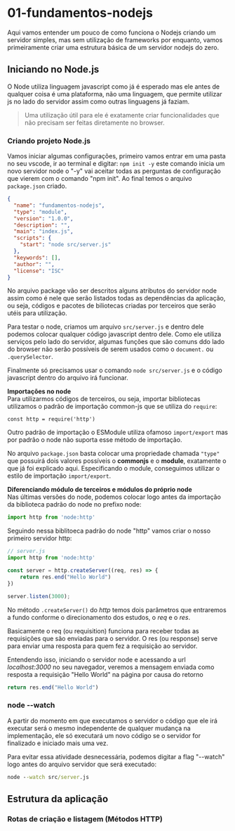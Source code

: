 # 01-fundamentos-nodejs
Aqui vamos entender um pouco de como funciona o Nodejs criando um servidor simples, mas sem utilização de frameworks por enquanto, vamos primeiramente criar uma estrutura básica de um servidor nodejs do zero.

## Iniciando no Node.js
O Node utiliza linguagem javascript como já é esperado mas ele antes de qualquer coisa é uma plataforma, não uma linguagem, que permite utilizar js no lado do servidor assim como outras linguagens já faziam.

> Uma utilização útil para ele é exatamente criar funcionalidades que não precisam ser feitas diretamente no browser.
    
### Criando projeto Node.js
Vamos iniciar algumas configurações, primeiro vamos entrar em uma pasta no seu vscode, ir ao terminal e digitar:
```npm init -y```
este comando inicia um novo servidor node o "-y" vai aceitar todas as perguntas de configuração que vierem com o comando "npm init". Ao final temos o arquivo `package.json` criado.

```json
{
  "name": "fundamentos-nodejs",
  "type": "module",
  "version": "1.0.0",
  "description": "",
  "main": "index.js",
  "scripts": {
    "start": "node src/server.js"
  },
  "keywords": [],
  "author": "",
  "license": "ISC"
}
```

No arquivo package vão ser descritos alguns atributos do servidor node assim como é nele que serão listados todas as dependências da aplicação, ou seja, códigos e pacotes de biliotecas criadas por terceiros que serão utéis para utilização.

Para testar o node, criamos um arquivo `src/server.js` e dentro dele podemos colocar qualquer código javascript dentro dele. Como ele utiliza serviços pelo lado do servidor, algumas funções que são comuns ddo lado do browser não serão possíveis de serem usados como o `document.` ou `.querySelector`.

Finalmente só precisamos usar o comando `node src/server.js` e o código javascript dentro do arquivo irá funcionar.

**Importações no node**  
Para utilizarmos códigos de terceiros, ou seja, importar bibliotecas utilizamos o padrão de importação common-js que se utiliza do `require`:  

`const http = require('http')`
   
Outro padrão de importação o ESModule utiliza ofamoso `import/export` mas por padrão o node não suporta esse método de importação.  

No arquivo `package.json` basta colocar uma propriedade chamada `"type"` que possuirá dois valores possíveis o **commonjs** e o **module**, exatamente o que já foi explicado aqui. Especificando o module, conseguimos utilizar o estilo de importação `import/export`.

**Diferenciando módulo de terceiros e módulos do próprio node**  
Nas últimas versões do node, podemos colocar logo antes da importação da biblioteca padrão do node no prefixo node:
```js
import http from 'node:http'
```
Seguindo nessa biblitoeca padrão do node "http" vamos criar o nosso primeiro servidor http:

```js
// server.js
import http from 'node:http'

const server = http.createServer((req, res) => {
    return res.end("Hello World")
})

server.listen(3000);
```
No método `.createServer()` do *http* temos dois parâmetros que entraremos a fundo conforme o direcionamento dos estudos, o *req* e o *res*.

Basicamente o req (ou requisition) funciona para receber todas as requisições que são enviadas para o servidor. O res (ou response) serve para enviar uma resposta para quem fez a requisição ao servidor. 

Entendendo isso, iniciando o servidor node e acessando a url *localhost:3000* no seu navegador, veremos a mensagem enviada como resposta a requisição "Hello World" na página por causa do retorno  
```js
return res.end("Hello World")
``` 

### node --watch
A partir do momento em que executamos o servidor o código que ele irá executar será o mesmo independente de qualquer mudança na implementação, ele só executará um novo código se o servidor for finalizado e iniciado mais uma vez.

Para evitar essa atividade desnecessária, podemos digitar a flag "--watch" logo antes do arquivo servidor que será executado:
```cmd
node --watch src/server.js
```

## Estrutura da aplicação
### Rotas de criação e listagem (Métodos HTTP)